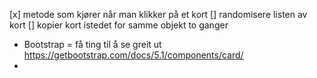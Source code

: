 [x] metode som kjører når man klikker på et kort
[] randomisere listen av kort
[] kopier kort istedet for samme objekt to ganger


* Bootstrap = få ting til å se greit ut https://getbootstrap.com/docs/5.1/components/card/
* 